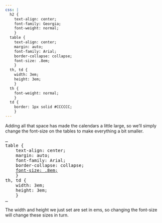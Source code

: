 ```yaml
---
css: |
  h2 {
    text-align: center;
    font-family: Georgia;
    font-weight: normal;
    }
  table {
    text-align: center;
    margin: auto;
    font-family: Arial;
    border-collapse: collapse;
    font-size: .8em;
    }
  th, td {
    width: 3em;
    height: 3em;
    }
  th {
    font-weight: normal;
    }
  td {
    border: 1px solid #CCCCCC;
    }
---
```

<p>Adding all that space has made the calendars a little large, so we&rsquo;ll simply change the font-size on the tables to make everything a bit smaller.</p>

<pre>
&hellip;
table {
	text-align: center;
	margin: auto;
	font-family: Arial;
	border-collapse: collapse;
	<ins>font-size: .8em;</ins>
	}
th, td {
	width: 3em;
	height: 3em;
	}
&hellip;
</pre>

<p>The width and height we just set are set in ems, so changing the font-size will change these sizes in turn.</p>
